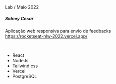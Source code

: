 Lab / Maio 2022

<h5>Sidney Cesar</h5>

Aplicação web responsiva para envio de feedbacks <br />
https://rocketseat-nlw-2022.vercel.app/

<br />

* React
* NodeJs
* Tailwind css
* Vercel
* PostgreSQL
